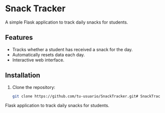 # Snack Tracker

A simple Flask application to track daily snacks for students.

## Features
- Tracks whether a student has received a snack for the day.
- Automatically resets data each day.
- Interactive web interface.

## Installation
1. Clone the repository:
   ```bash
   git clone https://github.com/tu-usuario/SnackTracker.git# SnackTracker
Flask application to track daily snacks for students.
